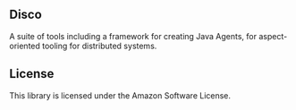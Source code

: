 ## Disco

A suite of tools including a framework for creating Java Agents, for aspect-oriented tooling for distributed systems.

## License

This library is licensed under the Amazon Software License.
